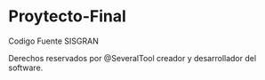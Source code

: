 # Proytecto-Final
Codigo Fuente SISGRAN


Derechos reservados por @SeveralTool creador y desarrollador del software.
